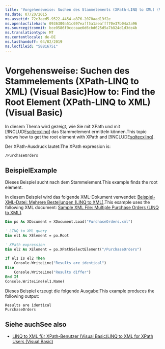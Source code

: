 ```yaml
---
title: 'Vorgehensweise: Suchen des Stammelements (XPath-LINQ to XML) (Visual Basic)'
ms.date: 07/20/2015
ms.assetid: 72c3aed5-9522-4454-a876-2070aad13f2e
ms.openlocfilehash: 0936300a51c697eaff5a1aeafff70e37b04a2a96
ms.sourcegitcommit: bce0586f0cccaae6d6cbd625d5a7b824d1d3de4b
ms.translationtype: MT
ms.contentlocale: de-DE
ms.lasthandoff: 04/02/2019
ms.locfileid: "58816751"
---
```

# <a name="how-to-find-the-root-element-xpath-linq-to-xml-visual-basic"></a><span data-ttu-id="dac1a-102">Vorgehensweise: Suchen des Stammelements (XPath-LINQ to XML) (Visual Basic)</span><span class="sxs-lookup"><span data-stu-id="dac1a-102">How to: Find the Root Element (XPath-LINQ to XML) (Visual Basic)</span></span>
<span data-ttu-id="dac1a-103">In diesem Thema wird gezeigt, wie Sie mit XPath und mit [!INCLUDE[sqltecxlinq](~/includes/sqltecxlinq-md.md)] das Stammelement ermitteln können.</span><span class="sxs-lookup"><span data-stu-id="dac1a-103">This topic shows how to get the root element with XPath and [!INCLUDE[sqltecxlinq](~/includes/sqltecxlinq-md.md)].</span></span>  
  
 <span data-ttu-id="dac1a-104">Der XPath-Ausdruck lautet:</span><span class="sxs-lookup"><span data-stu-id="dac1a-104">The XPath expression is:</span></span>  
  
 `/PurchaseOrders`  
  
## <a name="example"></a><span data-ttu-id="dac1a-105">Beispiel</span><span class="sxs-lookup"><span data-stu-id="dac1a-105">Example</span></span>  
 <span data-ttu-id="dac1a-106">Dieses Beispiel sucht nach dem Stammelement.</span><span class="sxs-lookup"><span data-stu-id="dac1a-106">This example finds the root element.</span></span>  
  
 <span data-ttu-id="dac1a-107">In diesem Beispiel wird das folgende XML-Dokument verwendet: [Beispiel-XML-Datei: Mehrere Bestellungen (LINQ to XML)](../../../../visual-basic/programming-guide/concepts/linq/sample-xml-file-multiple-purchase-orders-linq-to-xml.md).</span><span class="sxs-lookup"><span data-stu-id="dac1a-107">This example uses the following XML document: [Sample XML File: Multiple Purchase Orders (LINQ to XML)](../../../../visual-basic/programming-guide/concepts/linq/sample-xml-file-multiple-purchase-orders-linq-to-xml.md).</span></span>  
  
```vb  
Dim po As XDocument = XDocument.Load("PurchaseOrders.xml")  
  
' LINQ to XML query  
Dim el1 As XElement = po.Root  
  
' XPath expression  
Dim el2 As XElement = po.XPathSelectElement("/PurchaseOrders")  
  
If el1 Is el2 Then  
    Console.WriteLine("Results are identical")  
Else  
    Console.WriteLine("Results differ")  
End If  
Console.WriteLine(el1.Name)  
```  
  
 <span data-ttu-id="dac1a-108">Dieses Beispiel erzeugt die folgende Ausgabe:</span><span class="sxs-lookup"><span data-stu-id="dac1a-108">This example produces the following output:</span></span>  
  
```  
Results are identical  
PurchaseOrders  
```  
  
## <a name="see-also"></a><span data-ttu-id="dac1a-109">Siehe auch</span><span class="sxs-lookup"><span data-stu-id="dac1a-109">See also</span></span>

- [<span data-ttu-id="dac1a-110">LINQ to XML für XPath-Benutzer (Visual Basic)</span><span class="sxs-lookup"><span data-stu-id="dac1a-110">LINQ to XML for XPath Users (Visual Basic)</span></span>](../../../../visual-basic/programming-guide/concepts/linq/linq-to-xml-for-xpath-users.md)
